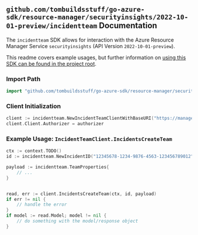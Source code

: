 
## `github.com/tombuildsstuff/go-azure-sdk/resource-manager/securityinsights/2022-10-01-preview/incidentteam` Documentation

The `incidentteam` SDK allows for interaction with the Azure Resource Manager Service `securityinsights` (API Version `2022-10-01-preview`).

This readme covers example usages, but further information on [using this SDK can be found in the project root](https://github.com/tombuildsstuff/go-azure-sdk/tree/main/docs).

### Import Path

```go
import "github.com/tombuildsstuff/go-azure-sdk/resource-manager/securityinsights/2022-10-01-preview/incidentteam"
```


### Client Initialization

```go
client := incidentteam.NewIncidentTeamClientWithBaseURI("https://management.azure.com")
client.Client.Authorizer = authorizer
```


### Example Usage: `IncidentTeamClient.IncidentsCreateTeam`

```go
ctx := context.TODO()
id := incidentteam.NewIncidentID("12345678-1234-9876-4563-123456789012", "example-resource-group", "workspaceValue", "incidentIdentifierValue")

payload := incidentteam.TeamProperties{
	// ...
}


read, err := client.IncidentsCreateTeam(ctx, id, payload)
if err != nil {
	// handle the error
}
if model := read.Model; model != nil {
	// do something with the model/response object
}
```
